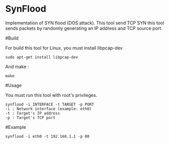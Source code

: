 # SynFlood
Implementation of SYN flood (DOS attack).
This tool send TCP SYN this tool sends packets by randomly generating an IP address and TCP source port.

#Build

For build this tool for Linux, you must install libpcap-dev

    sudo apt-get install libpcap-dev

And make : 

    make

#Usage

You must run this tool with root's privileges.

    synflood -i INTERFACE -t TARGET -p PORT
    -i : Network interface (example: eth0)
    -t : Target's IP address
    -p : Target's TCP port

#Example

    synflood -i eth0 -t 192.168.1.1 -p 80
